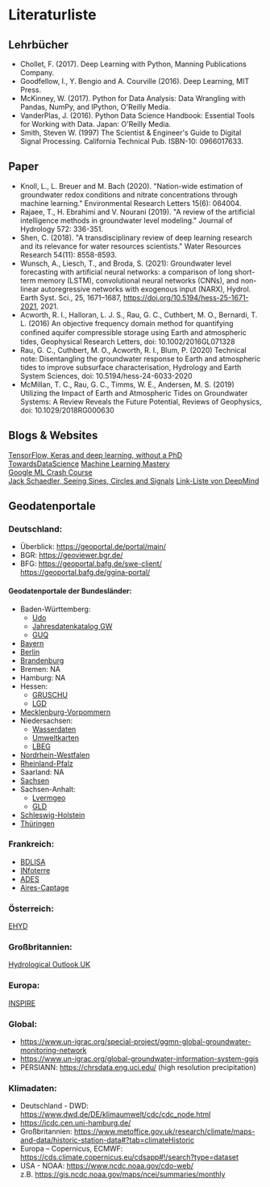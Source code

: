 # Literaturliste

## Lehrbücher


* Chollet, F. (2017). Deep Learning with Python, Manning Publications Company.
* Goodfellow, I., Y. Bengio and A. Courville (2016). Deep Learning, MIT Press.
* McKinney, W. (2017). Python for Data Analysis: Data Wrangling with Pandas, NumPy, and IPython, O'Reilly Media.
* VanderPlas, J. (2016). Python Data Science Handbook: Essential Tools for Working with Data. Japan: O'Reilly Media.
* Smith, Steven W. (1997) The Scientist & Engineer's Guide to Digital Signal Processing. California Technical Pub. ISBN-10: 0966017633.


## Paper

* Knoll, L., L. Breuer and M. Bach (2020). "Nation-wide estimation of groundwater redox conditions and nitrate concentrations through machine learning." Environmental Research Letters 15(6): 064004.
* Rajaee, T., H. Ebrahimi and V. Nourani (2019). "A review of the artificial intelligence methods in groundwater level modeling." Journal of Hydrology 572: 336-351.
* Shen, C. (2018). "A transdisciplinary review of deep learning research and its relevance for water resources scientists." Water Resources Research 54(11): 8558-8593.
* Wunsch, A., Liesch, T., and Broda, S. (2021): Groundwater level forecasting with artificial neural networks: a comparison of long short-term memory (LSTM), convolutional neural networks (CNNs), and non-linear autoregressive networks with exogenous input (NARX), Hydrol. Earth Syst. Sci., 25, 1671–1687, https://doi.org/10.5194/hess-25-1671-2021, 2021.
* Acworth, R. I., Halloran, L. J. S., Rau, G. C., Cuthbert, M. O., Bernardi, T. L. (2016) An objective frequency domain method for quantifying conﬁned aquifer compressible storage using Earth and atmospheric tides, Geophysical Research Letters, doi: 10.1002/2016GL071328
* Rau, G. C., Cuthbert, M. O., Acworth, R. I., Blum, P. (2020) Technical note: Disentangling the groundwater response to Earth and atmospheric tides to improve subsurface characterisation, Hydrology and Earth System Sciences, doi: 10.5194/hess-24-6033-2020
* McMillan, T. C., Rau, G. C., Timms, W. E., Andersen, M. S. (2019) Utilizing the Impact of Earth and Atmospheric Tides on Groundwater Systems: A Review Reveals the Future
Potential, Reviews of Geophysics, doi: 10.1029/2018RG000630


## Blogs & Websites

[TensorFlow, Keras and deep learning, without a PhD](https://codelabs.developers.google.com/codelabs/cloud-tensorflow-mnist/#0)  
[TowardsDataScience](http://towardsdatascience.com/)
[Machine Learning Mastery](https://machinelearningmastery.com/)  
[Google ML Crash Course](https://developers.google.com/machine-learning/crash-course/)  
[Jack Schaedler, Seeing Sines, Circles and Signals](https://jackschaedler.github.io/circles-sines-signals/)
[Link-Liste von DeepMind](https://storage.googleapis.com/deepmind-media/research/New_AtHomeWithAI%20resources.pdf)




## Geodatenportale


### Deutschland:
*	Überblick: https://geoportal.de/portal/main/ 
*	BGR: https://geoviewer.bgr.de/ 
*	BFG: https://geoportal.bafg.de/swe-client/   
https://geoportal.bafg.de/ggina-portal/ 

#### Geodatenportale der Bundesländer:
*	Baden-Württemberg:  
    *	[Udo](https://udo.lubw.baden-wuerttemberg.de/public/)     
    *	[Jahresdatenkatalog GW](http://jdkgw.lubw.baden-wuerttemberg.de/servlet/is/200/)     
    *	[GUQ](https://guq.lubw.baden-wuerttemberg.de/GuQWeb.dll/p79198.html?BerichtsMonat=201708)      
*	[Bayern](https://www.gkd.bayern.de/de/grundwasser/oberesstockwerk) 
*	[Berlin](https://wasserportal.berlin.de/start.php) 
*	[Brandenburg](http://maps.brandenburg.de/WebOffice/?project=GWM_www_WO) 
*	Bremen:	NA
*	Hamburg:	NA
*	Hessen:  
    *	[GRUSCHU](https://gruschu.hessen.de/mapapps/resources/apps/gruschu/index.html?lang=de)     
    *	[LGD](https://lgd.hessen.de/mapapps/resources/apps/lgd/index.html?lang=de)
*	[Mecklenburg-Vorpommern](https://www.umweltkarten.mv-regierung.de/script/index.php?aid=206)
*	Niedersachsen:  
    *	[Wasserdaten](http://www.wasserdaten.niedersachsen.de/cadenza/)       
    *	[Umweltkarten](https://www.umweltkarten-niedersachsen.de/Umweltkarten/?topic=Basisdaten&lang=de&bgLayer=TopographieGrau)         
    *	[LBEG](https://nibis.lbeg.de/cardomap3/)    
*	[Nordrhein-Westfalen](https://www.elwasweb.nrw.de/elwas-web/index.jsf) 
*	[Rheinland-Pfalz](https://wasserportal.rlp-umwelt.de/servlet/is/1632/) 
*	Saarland:	NA
*	[Sachsen](https://www.umwelt.sachsen.de/umwelt/infosysteme/ida/index.xhtml) 
*	Sachsen-Anhalt:   
    *	[Lvermgeo](https://www.lvermgeo.sachsen-anhalt.de/de/startseite_viewer.html)      
    *	[GLD](https://gld-sa.dhi-wasy.de/GLD-Portal/)    
*	[Schleswig-Holstein](http://www.umweltdaten.landsh.de/atlas/script/index.php) 
*	[Thüringen](https://antares.thueringen.de/cadenza/pages/map/default/index.xhtml;jsessionid=72C24BAB3276D6866B2C4E7E1FFD15AD)  
### Frankreich:
*	[BDLISA](https://bdlisa.eaufrance.fr/carte)
*	[INfoterre](http://infoterre.brgm.fr/rechercher/default.htm;jsessionid=7D252E8C89A5685F46A4A9F9C3FCAB8A)
*	[ADES](https://ades.eaufrance.fr/)
*	[Aires-Captage](https://aires-captages.fr/)
### Österreich:   
[EHYD](https://ehyd.gv.at/)    
### Großbritannien:   
[Hydrological Outlook UK](http://www.hydoutuk.net/)   
### Europa:   
[INSPIRE](https://inspire-geoportal.ec.europa.eu/overview.html?view=envDomainOverview&envDomain=water)  
### Global:
*  https://www.un-igrac.org/special-project/ggmn-global-groundwater-monitoring-network  
*  https://www.un-igrac.org/global-groundwater-information-system-ggis 
*  PERSIANN: https://chrsdata.eng.uci.edu/ (high resolution precipitation)
### Klimadaten:
*	Deutschland - DWD: https://www.dwd.de/DE/klimaumwelt/cdc/cdc_node.html 
*	https://icdc.cen.uni-hamburg.de/ 
*	Großbritannien: https://www.metoffice.gov.uk/research/climate/maps-and-data/historic-station-data#?tab=climateHistoric 
*	Europa – Copernicus, ECMWF: https://cds.climate.copernicus.eu/cdsapp#!/search?type=dataset    
*	USA - NOAA: https://www.ncdc.noaa.gov/cdo-web/   
z.B. https://gis.ncdc.noaa.gov/maps/ncei/summaries/monthly 



